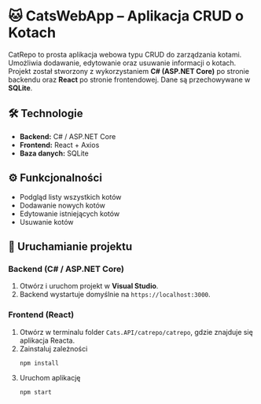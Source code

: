 # 🐱 CatsWebApp – Aplikacja CRUD o Kotach

CatRepo to prosta aplikacja webowa typu CRUD do zarządzania kotami. Umożliwia dodawanie, edytowanie oraz usuwanie informacji o kotach. Projekt został stworzony z wykorzystaniem **C# (ASP.NET Core)** po stronie backendu oraz **React** po stronie frontendowej. Dane są przechowywane w **SQLite**.

## 🛠 Technologie

- **Backend:** C# / ASP.NET Core
- **Frontend:** React + Axios
- **Baza danych:** SQLite

## ⚙️ Funkcjonalności
- Podgląd listy wszystkich kotów
- Dodawanie nowych kotów
- Edytowanie istniejących kotów
- Usuwanie kotów


## 🚀 Uruchamianie projektu

### Backend (C# / ASP.NET Core)
1. Otwórz i uruchom projekt w **Visual Studio**.
2. Backend wystartuje domyślnie na `https://localhost:3000`.

### Frontend (React)
1. Otwórz w terminalu folder `Cats.API/catrepo/catrepo`, gdzie znajduje się aplikacja Reacta.
2. Zainstaluj zależności
    ```bash
   npm install
3. Uruchom aplikację
      ```bash
   npm start
